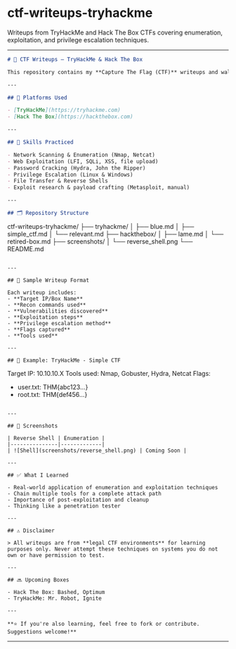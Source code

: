 # ctf-writeups-tryhackme
Writeups from TryHackMe and Hack The Box CTFs covering enumeration, exploitation, and privilege escalation techniques.

---

```markdown
# 🧠 CTF Writeups – TryHackMe & Hack The Box

This repository contains my **Capture The Flag (CTF)** writeups and walkthroughs from platforms like **TryHackMe** and **Hack The Box**. These challenges helped me develop practical skills in ethical hacking, enumeration, privilege escalation, and post-exploitation.

---

## 🎯 Platforms Used

- [TryHackMe](https://tryhackme.com)
- [Hack The Box](https://hackthebox.com)

---

## 🧪 Skills Practiced

- Network Scanning & Enumeration (Nmap, Netcat)
- Web Exploitation (LFI, SQLi, XSS, file upload)
- Password Cracking (Hydra, John the Ripper)
- Privilege Escalation (Linux & Windows)
- File Transfer & Reverse Shells
- Exploit research & payload crafting (Metasploit, manual)

---

## 🗂️ Repository Structure

```

ctf-writeups-tryhackme/
├── tryhackme/
│   ├── blue.md
│   ├── simple\_ctf.md
│   └── relevant.md
├── hackthebox/
│   ├── lame.md
│   └── retired-box.md
├── screenshots/
│   └── reverse\_shell.png
└── README.md

```

---

## 📄 Sample Writeup Format

Each writeup includes:
- **Target IP/Box Name**
- **Recon commands used**
- **Vulnerabilities discovered**
- **Exploitation steps**
- **Privilege escalation method**
- **Flags captured**
- **Tools used**

---

## 📘 Example: TryHackMe - Simple CTF

```

Target IP: 10.10.10.X
Tools used: Nmap, Gobuster, Hydra, Netcat
Flags:

* user.txt: THM{abc123...}
* root.txt: THM{def456...}

```

---

## 📸 Screenshots

| Reverse Shell | Enumeration |
|---------------|-------------|
| ![Shell](screenshots/reverse_shell.png) | Coming Soon |

---

## ✅ What I Learned

- Real-world application of enumeration and exploitation techniques
- Chain multiple tools for a complete attack path
- Importance of post-exploitation and cleanup
- Thinking like a penetration tester

---

## ⚠️ Disclaimer

> All writeups are from **legal CTF environments** for learning purposes only. Never attempt these techniques on systems you do not own or have permission to test.

---

## 🔜 Upcoming Boxes

- Hack The Box: Bashed, Optimum
- TryHackMe: Mr. Robot, Ignite

---

**⭐ If you're also learning, feel free to fork or contribute. Suggestions welcome!**
```

---
